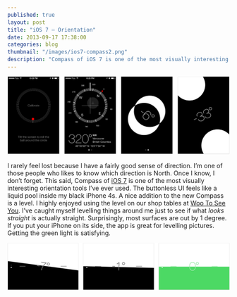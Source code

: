 ```yaml
---
published: true
layout: post
title: "iOS 7 – Orientation"
date: 2013-09-17 17:38:00
categories: blog
thumbnail: "/images/ios7-compass2.png"
description: "Compass of iOS 7 is one of the most visually interesting orientation tools. The buttonless UI feels like a liquid pool inside my black iPhone 4s."
---
```


<img alt="The iOS 7 Compass and level for 3 dimensional plain" src="/images/ios7-compass2.png" />

I rarely feel lost because I have a fairly good sense of direction. I’m one of those people who likes to know which direction is North. Once I know, I don’t forget. This said, Compass of [iOS 7](http://www.apple.com/ios) is one of the most visually interesting orientation tools I’ve ever used. The buttonless UI feels like a liquid pool inside my black iPhone 4s. A nice addition to the new Compass is a level. I highly enjoyed using the level on our shop tables at [Woo To See You](http://wootoseeyou.com). I’ve caught myself levelling things around me just to see if what *looks straight* is actually straight. Surprisingly, most surfaces are out by 1 degree. If you put your iPhone on its side, the app is great for levelling pictures. Getting the green light is satisfying.

<img alt="Using the x-axis level in the iOS 7 Compass" src="/images/ios7-compass3.png" />